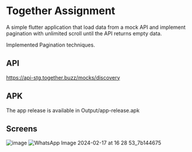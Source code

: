 
# Together Assignment

A simple flutter application that load
data from a mock API and implement pagination with unlimited scroll until the API returns empty data.

Implemented Pagination techniques.



## API

https://api-stg.together.buzz/mocks/discovery

## APK
The app release is available in Output/app-release.apk

## Screens

![image](https://github.com/asifmohammed3/Together/assets/82872316/b32ec0bd-e7df-4901-8a50-eebcaccb483d) ![WhatsApp Image 2024-02-17 at 16 28 53_7b144675](https://github.com/asifmohammed3/Together/assets/82872316/a371b48c-4ca1-4393-8e28-ddde686f1cfc)
